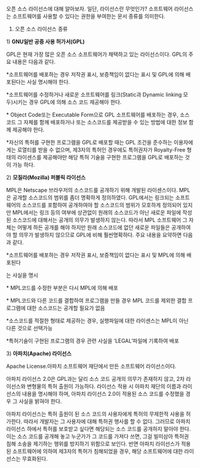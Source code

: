

오픈 소스 라이선스에 대해 알아보자. 일단, 라이선스란 무엇인가? 소프트웨어 라이선스는 소프트웨어를 사용할 수 있다는 권한을 부여한는 문서 종류를 의미한다.

1. 오픈 소스 라이선스 종류

1\) **GNU일반 공중 사용 허가서\(GPL\)**

GPL은 현재 가장 많은 오픈 소스 소프트웨어가 채택하고 있는 라이선스이다. GPL의 주요 내용은 다음과 같다. 

\*소프트웨어를 배포하는 경우 저작권 표시, 보증책임이 없다는 표시 및 GPL에 의해 배포된다는 사실 명시해야 한다.

\*소프트웨어를 수정하거나 새로운 소프트웨어를 링크\(Static과 Dynamic linking 모두\)시키는 경우 GPL에 의해 소스 코드 제공해야 한다.

\* Object Code또는 Executable Form으로 GPL 소프트웨어를 배포하는 경우, 소스 코드 그 자체를 함께 배포하거나 또는 소스코드를 제공받을 수 있는 방법에 대한 정보 함께 제공해야 한다.

\*자신의 특허를 구현한 프로그램을 GPL로 배포할 때는 GPL 조건을 준수하는 이용자에게는 로열티를 받을 수 없으며, 제3자의 특허인 경우에도 특허권자가 Royalty-Free 형태의 라이센스를 제공해야만 해당 특허 기술을 구현한 프로그램을 GPL로 배포하는 것이 가능 하다.

2\) **모질라\(Mozilla\) 퍼블릭 라이선스**

MPL은 Netscape 브라우저의 소스코드를 공개하기 위해 개발된 라이센스이다. MPL은 공개할 소스코드의 범위를 좀더 명확하게 정의하였다. GPL에서는 링크되는 소프트웨어의 소스코드를 포함하여 공개하여야 할 소스코드의 범위가 모호하게 정의되어 있지만 MPL에서는 링크 등의 여부에 상관없이 원래의 소스코드가 아닌 새로운 파일에 작성된 소스코드에 대해서는 공개의 의무가 발생하지 않는다. 따라서 MPL 소프트웨어 그 자체는 어떻게 하든 공개를 해야 하지만 원래 소스코드에 없던 새로운 파일들은 공개하여야 할 의무가 발생하지 않으므로 GPL에 비해 훨씬명확하다. 주요 내용을 요약하면 다음과 같다.

\*소프트웨어를 배포하는 경우 저작권 표시, 보증책임이 없다는 표시 및 MPL에 의해 배포된다

는 사실을 명시

\* MPL코드를 수정한 부분은 다시 MPL에 의해 배포

\* MPL코드와 다른 코드를 결합하여 프로그램을 만들 경우 MPL 코드를 제외한 결합 프로그램에 대한 소스코드는 공개할 필요가 없음

\*소스코드를 적절한 형태로 제공하는 경우, 실행파일에 대한 라이센스는 MPL이 아닌 다른 것으로 선택가능

\*특허기술이 구현된 프로그램의 경우 관련 사실을 ‘LEGAL’파일에 기록하여 배포

3\) **아파치\(Apache\) 라이선스**

Apache License.아파치 소프트웨어 재단에서 만든 소프트웨어 라이선스이다.

아파치 라이선스 2.0은 GPL과는 달리 소스 코드 공개의 의무가 존재하지 않고, 2차 라이선스와 변형물의 특허 출원이 가능하다. 라이선스 적용 시 아파치 재단의 이름과 라이선스의 내용을 명시해야 하며, 아파치 라이선스 2.0이 적용된 소스 코드를 수정했을 경우 그 사실을 밝혀야 한다.

아파치 라이선스는 특허 출원이 된 소스 코드의 사용자에게 특허의 무제한적 사용을 허가한다. 따라서 개발자는 그 사용자에 대해 특허권 행사를 할 수 없다. 그러므로 아파치 라이선스 하에서 특허를 보호받고 싶다면 해당되는 소스 코드를 공개하지 말아야 한다. 이는 소스 코드를 공개해 놓고 누군가가 그 코드를 가져다 쓰면, 그걸 빌미삼아 특허권 침해 소송을 제기하는 행위를 방지하기 위함으로 보인다. 반면 아파치 라이선스가 적용된 소프트웨어에 의하여 제3자의 특허가 침해되었을 경우, 해당 소프트웨어에 대한 라이선스는 무효화된다.

